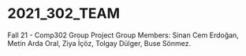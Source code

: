# 2021_302_TEAM
Fall 21 - Comp302 Group Project 
Group Members: Sinan Cem Erdoğan, Metin Arda Oral, Ziya İçöz, Tolgay Dülger, Buse Sönmez.

